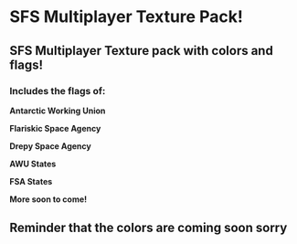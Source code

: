 # SFS Multiplayer Texture Pack!
## SFS Multiplayer Texture pack with colors and flags!
### Includes the flags of:

**Antarctic Working Union**

**Flariskic Space Agency**

**Drepy Space Agency**

**AWU States**

**FSA States**

**More soon to come!**

## Reminder that the colors are coming soon sorry
